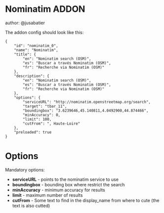 Nominatim ADDON
===============

author: @jusabatier

The addon config should look like this:

    {
		"id": "nominatim_0",
		"name": "Nominatim",
		"title": {
			"en": "Nominatim search (OSM)",
			"es": "Buscar a través Nominatim (OSM)",
			"fr": "Recherche via Nominatim (OSM)"
		},
		"description": {
			"en": "Nominatim search (OSM)",
			"es": "Buscar a través Nominatim (OSM)",
			"fr": "Recherche via Nominatim (OSM)"
		},
		"options": {
			"serviceURL": "http://nominatim.openstreetmap.org/search",
			"target": "tbar_11",
			"boundingbox": "3.6239646,45.140811,4.0492900,44.874466",
			"minAccuracy": 0,
			"limit": 100,
			"cutFrom": ", Haute-Loire"
		},
		"preloaded": true
	}

Options
========

Mandatory options:
 * **serviceURL** - points to the nominatim service to use
 * **boundingbox** - bounding box where restrict the search
 * **minAccuracy** - minimum accuracy for results
 * **limit** - maximum number of results
 * **cutFrom** - Some text to find in the display_name from where to cute (the text is also cutted)
